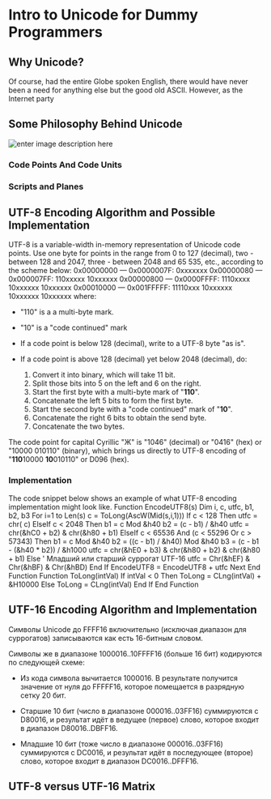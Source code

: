 # Intro to Unicode for Dummy Programmers

## Why Unicode?

Of course, had the entire Globe spoken English, there would have never been a need for anything else but the good old ASCII. However, as the Internet party

## Some Philosophy Behind Unicode

![enter image description here](https://lh3.googleusercontent.com/driTrANKja0TwszTgvDmmmLzRCryfCI5TGAj11gkI_PfxbNG3JVqszY282WWRLYdndv4AZL68Q9Q)


### Code Points And Code Units

### Scripts and Planes

## UTF-8 Encoding Algorithm and Possible Implementation
UTF-8 is a variable-width in-memory representation of Unicode code points. Use one byte for points in the range from 0 to 127 (decimal), two - between 128 and 2047, three - between 2048 and 65 535, etc., according to the scheme below:
0x00000000 — 0x0000007F: 0xxxxxxx
0x00000080 — 0x000007FF: 110xxxxx 10xxxxxx
0x00000800 — 0x0000FFFF: 1110xxxx 10xxxxxx 10xxxxxx
0x00010000 — 0x001FFFFF: 11110xxx 10xxxxxx 10xxxxxx 10xxxxxx
where:
-  "110" is a a multi-byte mark.
-  "10" is a "code continued" mark



- If  a code point is below 128 (decimal), write to a UTF-8 byte "as is".
- If a code point is above 128 (decimal) yet below 2048 (decimal), do:
	1. Convert it into binary, which will take 11 bit. 
	2. Split those bits into 5 on the left and 6 on the right. 
	3. Start the first byte with a multi-byte mark of "**110**".  
	4. Concatenate the left 5 bits to form the first byte. 
	5. Start the second byte with a "code continued" mark of "**10**". 
	6. Concatenate the right 6 bits to obtain the send byte. 
	7. Concatenate the two bytes.


The code point for capital Cyrillic "Ж" is "1046" (decimal) or "0416" (hex) or "10000 010110" (binary), which brings us directly to UTF-8 encoding of "**110**10000 **10**010110" or D096 (hex).

### Implementation
The code snippet below shows an example of what UTF-8 encoding implementation might look like.
    Function EncodeUTF8(s) Dim i, c, utfc, b1, b2, b3 For i=1  to  Len(s) c = ToLong(AscW(Mid(s,i,1))) If c < 128  Then utfc = chr( c) ElseIf c < 2048  Then b1 = c Mod &h40 b2 = (c - b1) / &h40 utfc = chr(&hC0 + b2) & chr(&h80 + b1) ElseIf c < 65536  And (c < 55296  Or c > 57343) Then b1 = c Mod &h40 b2 = ((c - b1) / &h40) Mod &h40 b3 = (c - b1 - (&h40 * b2)) / &h1000 utfc = chr(&hE0 + b3) & chr(&h80 + b2) & chr(&h80 + b1) Else  ' Младший или старший суррогат UTF-16 utfc = Chr(&hEF) & Chr(&hBF) & Chr(&hBD) End  If EncodeUTF8 = EncodeUTF8 + utfc Next  End  Function  Function ToLong(intVal) If intVal < 0  Then ToLong = CLng(intVal) + &H10000 Else ToLong = CLng(intVal) End  If  End  Function

## UTF-16 Encoding Algorithm and Implementation

Символы Unicode до FFFF16  включительно (исключая диапазон для суррогатов) записываются как есть 16-битным словом.

Символы же в диапазоне 1000016..10FFFF16  (больше 16 бит) кодируются по следующей схеме:

-   Из кода символа вычитается 1000016. В результате получится значение от нуля до FFFFF16, которое помещается в разрядную сетку 20 бит.

-   Старшие 10 бит (число в диапазоне 000016..03FF16) суммируются с D80016, и результат идёт в ведущее (первое) слово, которое входит в диапазон  D80016..DBFF16.

-   Младшие 10 бит (тоже число в диапазоне 000016..03FF16) суммируются с DC0016, и результат идёт в последующее (второе) слово, которое входит в диапазон  DC0016..DFFF16.

## UTF-8 versus UTF-16 Matrix

<!--stackedit_data:
eyJoaXN0b3J5IjpbMjAzODYxNTc2NCw4MTgzOTkzMTgsLTc3OD
YzOTk5LDkyOTk2NDMzNCwtMjAxNjY4ODg4OSwxNDIyMTA3NDks
OTg4ODI1OTY0LC0xNTg4Nzk2NjZdfQ==
-->